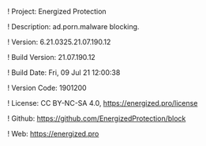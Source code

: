 ! Project: Energized Protection

! Description: ad.porn.malware blocking.

! Version: 6.21.0325.21.07.190.12

! Build Version: 21.07.190.12

! Build Date: Fri, 09 Jul 21 12:00:38

! Version Code: 1901200

! License: CC BY-NC-SA 4.0, https://energized.pro/license

! Github: https://github.com/EnergizedProtection/block

! Web: https://energized.pro
